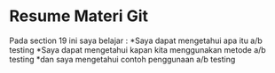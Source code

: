 <h1>Resume Materi Git</h1>
Pada section 19 ini saya belajar :
*Saya dapat mengetahui apa itu a/b testing 
*Saya dapat mengetahui kapan kita menggunakan metode a/b testing
*dan saya mengetahui contoh penggunaan a/b testing 